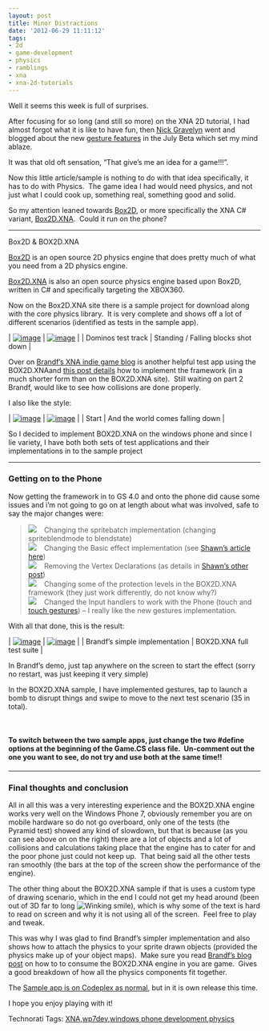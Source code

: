 ```yaml
---
layout: post
title: Minor Distractions
date: '2012-06-29 11:11:12'
tags:
- 2d
- game-development
- physics
- ramblings
- xna
- xna-2d-tutorials
---
```


Well it seems this week is full of surprises.

After focusing for so long (and still so more) on the XNA 2D tutorial, I had almost forgot what it is like to have fun, then [Nick Gravelyn](http://blogs.msdn.com/b/nicgrave/) went and blogged about the new [gesture features](http://blogs.msdn.com/b/nicgrave/archive/2010/07/12/touch-gestures-on-windows-phone-7.aspx) in the July Beta which set my mind ablaze.

It was that old oft sensation, “That give’s me an idea for a game!!!”.

Now this little article/sample is nothing to do with that idea specifically, it has to do with Physics.&nbsp; The game idea I had would need physics, and not just what I could cook up, something real, something good and solid.

So my attention leaned towards [Box2D](http://www.box2d.org), or more specifically the XNA C# variant, [Box2D.XNA](http://box2dxna.codeplex.com/).&nbsp; Could it run on the phone?

* * *

Box2D & BOX2D.XNA

[Box2D](http://www.box2d.org) is an open source 2D physics engine that does pretty much of what you need from a 2D physics engine.

[Box2D.XNA](http://box2dxna.codeplex.com/) is also an open source physics engine based upon Box2D, written in C# and specifically targeting the XBOX360.

Now on the Box2D.XNA site there is a sample project for download along with the core physics library.&nbsp; It is very complete and shows off a lot of different scenarios (identified as tests in the sample app).

| [![image](http://xna-uk.net/blogs/darkgenesis/image_thumb_12A37AA5.png "image")](http://xna-uk.net/blogs/darkgenesis/image_1A3F0FDF.png) | [![image](http://xna-uk.net/blogs/darkgenesis/image_thumb_7418EE21.png "image")](http://xna-uk.net/blogs/darkgenesis/image_2282999C.png) |
| Dominos test track | Standing / Falling blocks shot down |

Over on [Brandf’s XNA indie game blog](http://blogs.msdn.com/b/brandf/) is another helpful test app using the BOX2D.XNAand [this post details](http://blogs.msdn.com/b/brandf/archive/2010/01/04/adding-2d-physics-to-your-xna-game-studio-game-part-1.aspx) how to implement the framework (in a much shorter form than on the BOX2D.XNA site).&nbsp; Still waiting on part 2 Brandf, would like to see how collisions are done properly.

I also like the style:

| [![image](http://xna-uk.net/blogs/darkgenesis/image_thumb_0F7DA48B.png "image")](http://xna-uk.net/blogs/darkgenesis/image_079627F6.png) | [![image](http://xna-uk.net/blogs/darkgenesis/image_thumb_3D9754AB.png "image")](http://xna-uk.net/blogs/darkgenesis/image_6ABC6746.png) |
| Start | And the world comes falling down |

So I decided to implement BOX2D.XNA on the windows phone and since I lie variety, I have both both sets of test applications and their implementations in to the sample project

* * *

### Getting on to the Phone

Now getting the framework in to GS 4.0 and onto the phone did cause some issues and i’m not going to go on at length about what was involved, safe to say the major changes were:

> ![](http://www.dotnetscraps.com/samples/bullets/022.gif)&nbsp;&nbsp;&nbsp; Changing the spritebatch implementation (changing spriteblendmode to blendstate)   
> ![](http://www.dotnetscraps.com/samples/bullets/022.gif)&nbsp;&nbsp;&nbsp; Changing the Basic effect implementation (see [Shawn’s article here](http://blogs.msdn.com/b/shawnhar/archive/2010/04/22/effect-api-changes-in-xna-game-studio-4-0.aspx))   
> ![](http://www.dotnetscraps.com/samples/bullets/022.gif)&nbsp;&nbsp;&nbsp; Removing the Vertex Declarations (as details in [Shawn’s other post](http://blogs.msdn.com/b/shawnhar/archive/2010/04/19/vertex-data-in-xna-game-studio-4-0.aspx))   
> ![](http://www.dotnetscraps.com/samples/bullets/022.gif)&nbsp;&nbsp;&nbsp; Changing some of the protection levels in the BOX2D.XNA framework (they just work differently, do not know why?)   
> ![](http://www.dotnetscraps.com/samples/bullets/022.gif)&nbsp;&nbsp;&nbsp; Changed the Input handlers to work with the Phone (touch and [touch gestures](http://blogs.msdn.com/b/nicgrave/archive/2010/07/12/touch-gestures-on-windows-phone-7.aspx)) – I really like the new gestures implementation.

With all that done, this is the result:

| [![image](http://xna-uk.net/blogs/darkgenesis/image_thumb_39A93E74.png "image")](http://xna-uk.net/blogs/darkgenesis/image_080E6CB9.png) | [![image](http://xna-uk.net/blogs/darkgenesis/image_thumb_22E6A493.png "image")](http://xna-uk.net/blogs/darkgenesis/image_3A41CED1.png) |
| Brandf’s simple implementation | BOX2D.XNA full test suite |

In Brandf’s demo, just tap anywhere on the screen to start the effect (sorry no restart, was just keeping it very simple)

In the BOX2D.XNA sample, I have implemented gestures, tap to launch a bomb to disrupt things and swipe to move to the next test scenario (35 in total).

&nbsp;

#### To switch between the two sample apps, just change the two #define options at the beginning of the Game.CS class file.&nbsp; Un-comment out the one you want to see, do not try and use both at the same time!!

* * *

### Final thoughts and conclusion

All in all this was a very interesting experience and the BOX2D.XNA engine works very well on the Windows Phone 7, obviously remember you are on mobile hardware so do not go overboard, only one of the tests (the&nbsp; Pyramid test) showed any kind of slowdown, but that is because (as you can see above on on the right) there are a lot of objects and a lot of collisions and calculations taking place that the engine has to cater for and the poor phone just could not keep up.&nbsp; That being said all the other tests ran smoothly (the bars at the top of the screen show the performance of the engine).

The other thing about the BOX2D.XNA sample if that is uses a custom type of drawing scenario, which in the end I could not get my head around (been out of 3D far to long ![Winking smile](http://xna-uk.net/blogs/darkgenesis/wlEmoticonwinkingsmile_749F70BC.png)), which is why some of the text is hard to read on screen and why it is not using all of the screen.&nbsp; Feel free to play and tweak.

This was why I was glad to find Brandf’s simpler implementation and also shows how to attach the physics to your sprite drawn objects (provided the physics make up of your object maps).&nbsp; Make sure you read [Brandf’s blog post](http://blogs.msdn.com/b/brandf/archive/2010/01/04/adding-2d-physics-to-your-xna-game-studio-game-part-1.aspx) on how to to consume the BOX2D.XNA engine in you are game.&nbsp; Gives a good breakdown of how all the physics components fit together.

The [Sample app is on Codeplex as normal](http://startrooper2dxna.codeplex.com/releases/view/48960), but in it is own release this time.

I hope you enjoy playing with it!

Technorati Tags: [XNA](http://technorati.com/tags/XNA),[wp7dev](http://technorati.com/tags/wp7dev),[windows phone development](http://technorati.com/tags/windows+phone+development),[physics](http://technorati.com/tags/physics)
